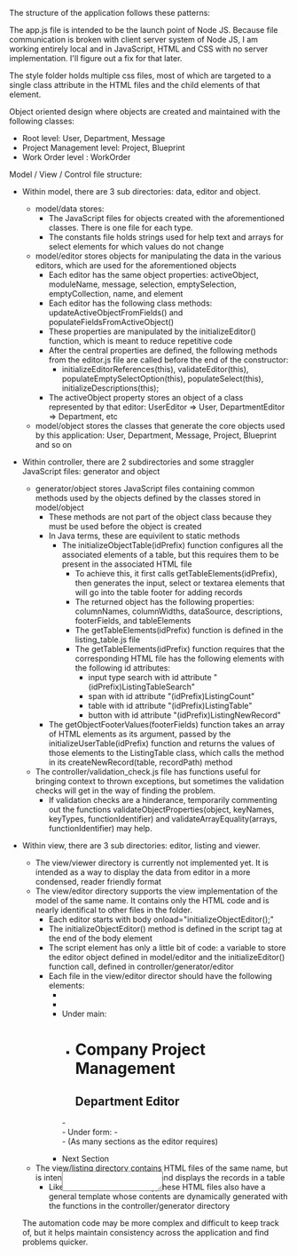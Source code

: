 The structure of the application follows these patterns:

The app.js file is intended to be the launch point of Node JS.
Because file communication is broken with client server system of Node JS, I am working entirely local and in JavaScript, HTML and CSS with no server implementation.
I'll figure out a fix for that later.

The style folder holds multiple css files, most of which are targeted to a single class attribute in the HTML files and the child elements of that element.

Object oriented design where objects are created and maintained with the following classes:
- Root level: User, Department, Message
- Project Management level: Project, Blueprint
- Work Order level : WorkOrder

Model / View / Control file structure:
- Within model, there are 3 sub directories: data, editor and object.
    - model/data stores:
        - The JavaScript files for objects created with the aforementioned classes. There is one file for each type.
        - The constants file holds strings used for help text and arrays for select elements for which values do not change
    - model/editor stores objects for manipulating the data in the various editors, which are used for the aforementioned objects
        - Each editor has the same object properties: activeObject, moduleName, message, selection, emptySelection, emptyCollection, name, and element
        - Each editor has the following class methods: updateActiveObjectFromFields() and populateFieldsFromActiveObject()
        - These properties are manipulated by the initializeEditor() function, which is meant to reduce repetitive code
        - After the central properties are defined, the following methods from the editor.js file are called before the end of the constructor:
            - initializeEditorReferences(this), validateEditor(this), populateEmptySelectOption(this), populateSelect(this), initializeDescriptions(this);
        - The activeObject property stores an object of a class represented by that editor: UserEditor => User, DepartmentEditor => Department, etc
    - model/object stores the classes that generate the core objects used by this application: User, Department, Message, Project, Blueprint and so on
- Within controller, there are 2 subdirectories and some straggler JavaScript files: generator and object
    - generator/object stores JavaScript files containing common methods used by the objects defined by the classes stored in model/object
        - These methods are not part of the object class because they must be used before the object is created
        - In Java terms, these are equivilent to static methods
            - The initializeObjectTable(idPrefix) function configures all the associated elements of a table, but this requires them to be present in the associated HTML file
                - To achieve this, it first calls getTableElements(idPrefix), then generates the input, select or textarea elements that will go into the table footer for adding records
                - The returned object has the following properties: columnNames, columnWidths, dataSource, descriptions, footerFields, and tableElements
                - The getTableElements(idPrefix) function is defined in the listing_table.js file
                - The getTableElements(idPrefix) function requires that the corresponding HTML file has the following elements with the following id attributes:
                    - input type search with id attribute "(idPrefix)ListingTableSearch"
                    - span with id attribute "(idPrefix)ListingCount"
                    - table with id attribute "(idPrefix)ListingTable"
                    - button with id attribute "(idPrefix)ListingNewRecord"
        - The getObjectFooterValues(footerFields) function takes an array of HTML elements as its argument, passed by the initializeUserTable(idPrefix) function and returns the values of those elements to the ListingTable class, which calls the method in its createNewRecord(table, recordPath) method
    - The controller/validation_check.js file has functions useful for bringing context to thrown exceptions, but sometimes the validation checks will get in the way of finding the problem.
        - If validation checks are a hinderance, temporarily commenting out the functions validateObjectProperties(object, keyNames, keyTypes, functionIdentifier) and validateArrayEquality(arrays, functionIdentifier) may help.
- Within view, there are 3 sub directories: editor, listing and viewer.
    - The view/viewer directory is currently not implemented yet. It is intended as a way to display the data from editor in a more condensed, reader friendly format
    - The view/editor directory supports the view implementation of the model of the same name. It contains only the HTML code and is nearly identifical to other files in the folder.
        - Each editor starts with body onload="initializeObjectEditor();"
        - The initializeObjectEditor() method is defined in the script tag at the end of the body element
        - The script element has only a little bit of code: a variable to store the editor object defined in model/editor and the initializeEditor() function call, defined in controller/generator/editor
        - Each file in the view/editor director should have the following elements:
            - <section class="MenuColumn" id="EditorMenu"></section>
            - <main class="Editor">
            - Under main:
                - <hgroup>
                    <h1>Company Project Management</h1>
                    <h2>Department Editor</h2>    
                </hgroup>
                - <form id="EditorForm">
                - Under form:
                    - <section id="Editor(section name)">
                    - (As many sections as the editor requires)
            - <div style="display: inline-block; position: fixed;">
                <span class="clickable" id="EditorPreviousButton"   style="display: none;">Previous Section</span>
                <span class="clickable" id="EditorNextButton"       >Next Section</span></p>
                <textarea id="helpbox"></textarea>
              </div>
    - The view/listing directory contains HTML files of the same name, but is intended for administrative use and displays the records in a table 
        - Like the view/editor directory, these HTML files also have a general template whose contents are dynamically generated with the functions in the controller/generator directory

    The automation code may be more complex and difficult to keep track of, but it helps maintain consistency across the application and find problems quicker.